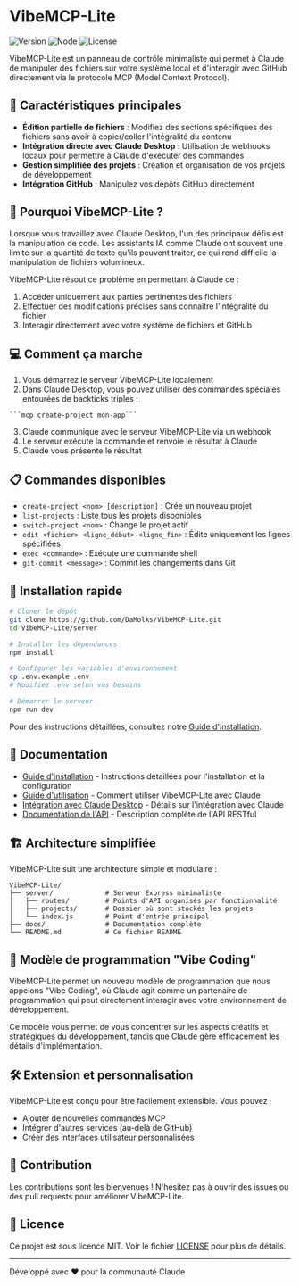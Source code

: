 # VibeMCP-Lite

![Version](https://img.shields.io/badge/version-0.1.0-blue.svg)
![Node](https://img.shields.io/badge/node-%3E%3D14.0.0-brightgreen.svg)
![License](https://img.shields.io/badge/license-MIT-green.svg)

VibeMCP-Lite est un panneau de contrôle minimaliste qui permet à Claude de manipuler des fichiers sur votre système local et d'interagir avec GitHub directement via le protocole MCP (Model Context Protocol).

## 🌟 Caractéristiques principales

- **Édition partielle de fichiers** : Modifiez des sections spécifiques des fichiers sans avoir à copier/coller l'intégralité du contenu
- **Intégration directe avec Claude Desktop** : Utilisation de webhooks locaux pour permettre à Claude d'exécuter des commandes
- **Gestion simplifiée des projets** : Création et organisation de vos projets de développement
- **Intégration GitHub** : Manipulez vos dépôts GitHub directement

## 🚀 Pourquoi VibeMCP-Lite ?

Lorsque vous travaillez avec Claude Desktop, l'un des principaux défis est la manipulation de code. Les assistants IA comme Claude ont souvent une limite sur la quantité de texte qu'ils peuvent traiter, ce qui rend difficile la manipulation de fichiers volumineux.

VibeMCP-Lite résout ce problème en permettant à Claude de :

1. Accéder uniquement aux parties pertinentes des fichiers
2. Effectuer des modifications précises sans connaître l'intégralité du fichier
3. Interagir directement avec votre système de fichiers et GitHub

## 💻 Comment ça marche

1. Vous démarrez le serveur VibeMCP-Lite localement
2. Dans Claude Desktop, vous pouvez utiliser des commandes spéciales entourées de backticks triples :

```
```mcp create-project mon-app```
```

3. Claude communique avec le serveur VibeMCP-Lite via un webhook
4. Le serveur exécute la commande et renvoie le résultat à Claude
5. Claude vous présente le résultat

## 📋 Commandes disponibles

- `create-project <nom> [description]` : Crée un nouveau projet
- `list-projects` : Liste tous les projets disponibles
- `switch-project <nom>` : Change le projet actif
- `edit <fichier> <ligne_début>-<ligne_fin>` : Édite uniquement les lignes spécifiées
- `exec <commande>` : Exécute une commande shell
- `git-commit <message>` : Commit les changements dans Git

## 🔧 Installation rapide

```bash
# Cloner le dépôt
git clone https://github.com/DaMolks/VibeMCP-Lite.git
cd VibeMCP-Lite/server

# Installer les dépendances
npm install

# Configurer les variables d'environnement
cp .env.example .env
# Modifiez .env selon vos besoins

# Démarrer le serveur
npm run dev
```

Pour des instructions détaillées, consultez notre [Guide d'installation](./docs/INSTALLATION.md).

## 📝 Documentation

- [Guide d'installation](./docs/INSTALLATION.md) - Instructions détaillées pour l'installation et la configuration
- [Guide d'utilisation](./docs/USAGE.md) - Comment utiliser VibeMCP-Lite avec Claude
- [Intégration avec Claude Desktop](./docs/CLAUDE_DESKTOP_INTEGRATION.md) - Détails sur l'intégration avec Claude
- [Documentation de l'API](./docs/API.md) - Description complète de l'API RESTful

## 🏗️ Architecture simplifiée

VibeMCP-Lite suit une architecture simple et modulaire :

```
VibeMCP-Lite/
├── server/             # Serveur Express minimaliste
│   ├── routes/         # Points d'API organisés par fonctionnalité
│   ├── projects/       # Dossier où sont stockés les projets
│   └── index.js        # Point d'entrée principal
├── docs/               # Documentation complète
└── README.md           # Ce fichier README
```

## 🧩 Modèle de programmation "Vibe Coding"

VibeMCP-Lite permet un nouveau modèle de programmation que nous appelons "Vibe Coding", où Claude agit comme un partenaire de programmation qui peut directement interagir avec votre environnement de développement.

Ce modèle vous permet de vous concentrer sur les aspects créatifs et stratégiques du développement, tandis que Claude gère efficacement les détails d'implémentation.

## 🛠️ Extension et personnalisation

VibeMCP-Lite est conçu pour être facilement extensible. Vous pouvez :

- Ajouter de nouvelles commandes MCP
- Intégrer d'autres services (au-delà de GitHub)
- Créer des interfaces utilisateur personnalisées

## 🤝 Contribution

Les contributions sont les bienvenues ! N'hésitez pas à ouvrir des issues ou des pull requests pour améliorer VibeMCP-Lite.

## 📄 Licence

Ce projet est sous licence MIT. Voir le fichier [LICENSE](LICENSE) pour plus de détails.

---

Développé avec ❤️ pour la communauté Claude

